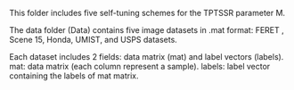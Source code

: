 This folder includes five self-tuning schemes for the TPTSSR parameter M.

The data folder (Data) contains five image datasets in .mat format: FERET , Scene 15, Honda, UMIST, and USPS datasets.

Each dataset includes 2 fields: data matrix (mat) and label vectors (labels).
     mat: data matrix (each column represent a sample).
     labels: label vector containing the labels of mat matrix.

